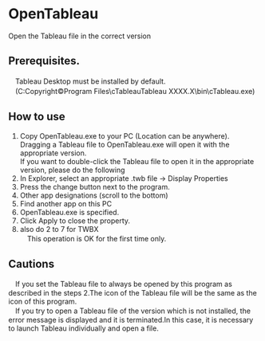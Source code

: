 # OpenTableau
  Open the Tableau file in the correct version
 
## Prerequisites.
　Tableau Desktop must be installed by default.  
　(C:Copyright©Program Files\cTableauTableau XXXX.X\bin\cTableau.exe)  

## How to use
  1. Copy OpenTableau.exe to your PC (Location can be anywhere).  
      Dragging a Tableau file to OpenTableau.exe will open it with the appropriate version.  
      If you want to double-click the Tableau file to open it in the appropriate version, please do the following  
  2. In Explorer, select an appropriate .twb file → Display Properties  
  3. Press the change button next to the program.  
  4. Other app designations (scroll to the bottom)  
  5. Find another app on this PC  
  6. OpenTableau.exe is specified.  
  7. Click Apply to close the property.  
  8. also do 2 to 7 for TWBX  
　This operation is OK for the first time only.  

## Cautions
　If you set the Tableau file to always be opened by this program as described in the steps 2.The icon of the Tableau file will be the same as the icon of this program.  
　If you try to open a Tableau file of the version which is not installed, the error message is displayed and it is terminated.In this case, it is necessary to launch Tableau individually and open a file.  
